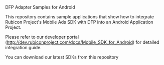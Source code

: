 DFP Adapter Samples for Android


This repository contains sample applications that show how to integrate Rubicon Project's Mobile Ads SDK with DFP into an Android Application Project.

Please refer to our developer portal (http://dev.rubiconproject.com/docs/Mobile_SDK_for_Android) for detailed integration guide.

You can download our latest SDKs from this repository
